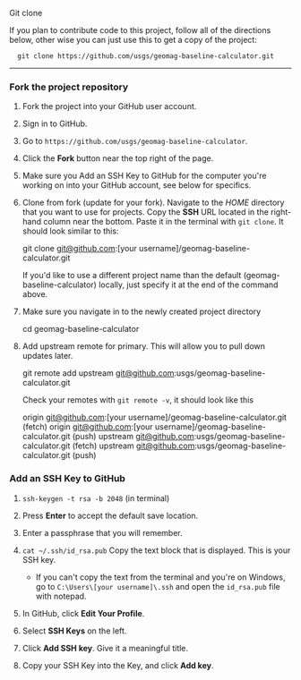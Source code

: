 Git clone

If you plan to contribute code to this project, follow all of the directions
below, other wise you can just use this to get a copy of the project:

      git clone https://github.com/usgs/geomag-baseline-calculator.git

---
### Fork the project repository ###

1. Fork the project into your GitHub user account.
  1. Sign in to GitHub.
  2. Go to `https://github.com/usgs/geomag-baseline-calculator`.
  3. Click the **Fork** button near the top right of the page.

2. Make sure you Add an SSH Key to GitHub for the computer you're
   working on into your GitHub account, see below for specifics.

3. Clone from fork (update for your fork).
   Navigate to the _HOME_ directory that you want to use for projects.
   Copy the __SSH__ URL located in the right-hand column near the bottom.
   Paste it in the terminal with `git clone`. It should look similar to this:

      git clone git@github.com:[your username]/geomag-baseline-calculator.git

   If you'd like to use a different project name than the default
   (geomag-baseline-calculator) locally, just specify it at the end of the
   command above.

4. Make sure you navigate in to the newly created project directory

      cd geomag-baseline-calculator

5. Add upstream remote for primary. This will allow you to pull down updates
   later.

      git remote add upstream git@github.com:usgs/geomag-baseline-calculator.git

   Check your remotes with `git remote -v`, it should look like this

      origin  git@github.com:[your username]/geomag-baseline-calculator.git (fetch)
      origin  git@github.com:[your username]/geomag-baseline-calculator.git (push)
      upstream        git@github.com:usgs/geomag-baseline-calculator.git (fetch)
      upstream        git@github.com:usgs/geomag-baseline-calculator.git (push)

### Add an SSH Key to GitHub ###

  1. `ssh-keygen -t rsa -b 2048` (in terminal)

  2. Press **Enter** to accept the default save location.

  3. Enter a passphrase that you will remember.

  4. `cat ~/.ssh/id_rsa.pub`
     Copy the text block that is displayed.
     This is your SSH key.
     - If you can't copy the text from the terminal and you're on Windows, go
     to `C:\Users\[your username]\.ssh` and open the `id_rsa.pub` file
     with notepad.

  5. In GitHub, click **Edit Your Profile**.

  6. Select **SSH Keys** on the left.

  7. Click **Add SSH key**. Give it a meaningful title.

  8. Copy your SSH Key into the Key, and click **Add key**.
